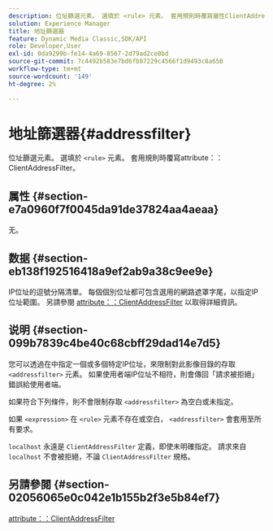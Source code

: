 ```yaml
---
description: 位址篩選元素。 選填於 <rule> 元素。 套用規則時覆寫屬性ClientAddressFilter。
solution: Experience Manager
title: 地址篩選器
feature: Dynamic Media Classic,SDK/API
role: Developer,User
exl-id: 0da9299b-fe14-4a69-8567-2d79ad2ce0bd
source-git-commit: 7c4492b583e7bd6fb87229c4566f1d9493c8a650
workflow-type: tm+mt
source-wordcount: '149'
ht-degree: 2%

---
```


# 地址篩選器{#addressfilter}

位址篩選元素。 選填於 `<rule>` 元素。 套用規則時覆寫attribute：：ClientAddressFilter。

## 属性 {#section-e7a0960f7f0045da91de37824aa4aeaa}

无。

## 数据 {#section-eb138f192516418a9ef2ab9a38c9ee9e}

IP位址的逗號分隔清單。 每個個別位址都可包含選用的網路遮罩字尾，以指定IP位址範圍。 另請參閱 [attribute：：ClientAddressFilter](/help/aem-is-ir-api/ir-api/material-cat/image-rendering-api-ref/c-ir-material-catalog/c-ir-attributes-reference/r-ir-clientaddressfilter.md) 以取得詳細資訊。

## 说明 {#section-099b7839c4be40c68cbff29dad14e7d5}

您可以透過在中指定一個或多個特定IP位址，來限制對此影像目錄的存取 `<addressfilter>` 元素。 如果使用者端IP位址不相符，則會傳回「請求被拒絕」錯誤給使用者端。

如果符合下列條件，則不會限制存取 `<addressfilter>` 為空白或未指定。

如果 `<expression>` 在 `<rule>` 元素不存在或空白， `<addressfilter>` 會套用至所有要求。

`localhost` 永遠是 `ClientAddressFilter` 定義，即使未明確指定。 請求來自 `localhost` 不會被拒絕，不論 `ClientAddressFilter` 規格。

## 另請參閱 {#section-02056065e0c042e1b155b2f3e5b84ef7}

[attribute：：ClientAddressFilter](../../../../../ir-api/material-cat/image-rendering-api-ref/c-ir-material-catalog/c-ir-attributes-reference/r-ir-clientaddressfilter.md#reference-52a541cec0b0424faf263d1fb4946b5f)
